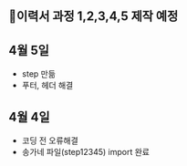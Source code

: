 <h2>📍이력서 과정 1,2,3,4,5 제작 예정</h2>

## 4월 5일 
- step 만듦
- 푸터, 헤더 해결

## 4월 4일 
- 코딩 전 오류해결
- 송가네 파일(step12345) import 완료